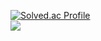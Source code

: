 [![Solved.ac Profile](http://mazassumnida.wtf/api/v2/generate_badge?boj=kwakkun2002)](https://solved.ac/kwakkun2002/)  
<img src="https://img.shields.io/badge/Python-3776AB?logo=Python">
